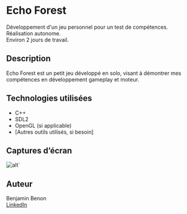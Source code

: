 # Echo Forest

Développement d'un jeu personnel pour un test de compétences.  
Réalisation autonome.  
Environ 2 jours de travail.

## Description

Echo Forest est un petit jeu développé en solo, visant à démontrer mes compétences en développement gameplay et moteur.

## Technologies utilisées

- C++
- SDL2
- OpenGL (si applicable)
- [Autres outils utilisés, si besoin]

## Captures d’écran

![alt](lien)`

## Auteur

Benjamin Benon  
[LinkedIn](https://www.linkedin.com/in/benjamin-benon-78b495194/)
